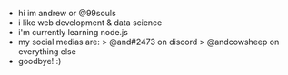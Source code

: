 - hi im andrew or @99souls
- i like web development & data science
- i'm currently learning node.js
- my social medias are:
       > @and#2473 on discord
       > @andcowsheep on everything else
- goodbye! :)
       

<!---
99souls/99souls is a ✨ special ✨ repository because its `README.md` (this file) appears on your GitHub profile.
You can click the Preview link to take a look at your changes.
--->
